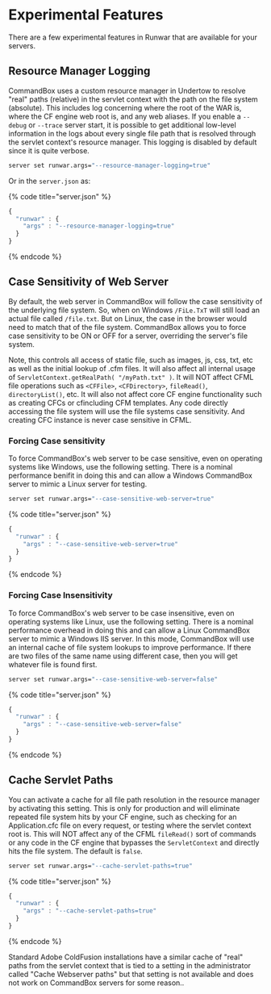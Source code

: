 # Experimental Features

There are a few experimental features in Runwar that are available for your servers.  

## Resource Manager Logging

CommandBox uses a custom resource manager in Undertow to resolve "real" paths \(relative\) in the servlet context with the path on the file system \(absolute\).  This includes log concerning where the root of the WAR is, where the CF engine web root is, and any web aliases.  If you enable a `--debug` or `--trace` server start, it is possible to get additional low-level information in the logs about every single file path that is resolved through the servlet context's resource manager.  This logging is disabled by default since it is quite verbose.

```bash
server set runwar.args="--resource-manager-logging=true"
```

Or in the `server.json` as:

{% code title="server.json" %}
```javascript
{
  "runwar" : {
    "args" : "--resource-manager-logging=true"
  }
}
```
{% endcode %}

## Case Sensitivity of Web Server

By default, the web server in CommandBox will follow the case sensitivity of the underlying file system.   So, when on Windows `/FiLe.TxT` will still load an actual file called `/file.txt`.  But on Linux, the case in the browser would need to match that of the file system.  CommandBox allows you to force case sensitivity to be ON or OFF for a server, overriding the server's file system.  

Note, this controls all access of static file, such as images, js, css, txt, etc as well as the initial lookup of .cfm files.  It will also affect all internal usage of `ServletContext.getRealPath( "/myPath.txt" )`.  It will NOT affect CFML file operations such as `<CFFile>`, `<CFDirectory>`, `fileRead()`, `directoryList()`, etc.  It will also not affect core CF engine functionality such as creating CFCs or cfincluding CFM templates.  Any code directly accessing the file system will use the file systems case sensitivity.  And creating CFC instance is never case sensitive in CFML.

### Forcing Case sensitivity

To force CommandBox's web server to be case sensitive, even on operating systems like Windows, use the following setting.  There is a nominal performance benifit in doing this and can allow a Windows CommandBox server to mimic a Linux server for testing.

```bash
server set runwar.args="--case-sensitive-web-server=true"
```

{% code title="server.json" %}
```javascript
{
  "runwar" : {
    "args" : "--case-sensitive-web-server=true"
  }
}
```
{% endcode %}

### Forcing Case Insensitivity

To force CommandBox's web server to be case insensitive, even on operating systems like Linux, use the following setting.  There is a nominal performance overhead in doing this and can allow a Linux CommandBox server to mimic a Windows IIS server.  In this mode, CommandBox will use an internal cache of file system lookups to improve performance.  If there are two files of the same name using different case, then you will get whatever file is found first.

```bash
server set runwar.args="--case-sensitive-web-server=false"
```

{% code title="server.json" %}
```javascript
{
  "runwar" : {
    "args" : "--case-sensitive-web-server=false"
  }
}
```
{% endcode %}

## Cache Servlet Paths

You can activate a cache for all file path resolution in the resource manager by activating this setting.  This is only for production and will eliminate repeated file system hits by your CF engine, such as checking for an Application.cfc file on every request, or testing where the servlet context root is.  This will NOT affect any of the CFML `fileRead()` sort of commands or any code in the CF engine that bypasses the `ServletContext` and directly hits the file system.  The default is `false`.

```bash
server set runwar.args="--cache-servlet-paths=true"
```

{% code title="server.json" %}
```javascript
{
  "runwar" : {
    "args" : "--cache-servlet-paths=true"
  }
}
```
{% endcode %}

Standard Adobe ColdFusion installations have a similar cache of "real" paths from the servlet context that is tied to a setting in the administrator called "Cache Webserver paths" but that setting is not available and does not work on CommandBox servers for some reason..





